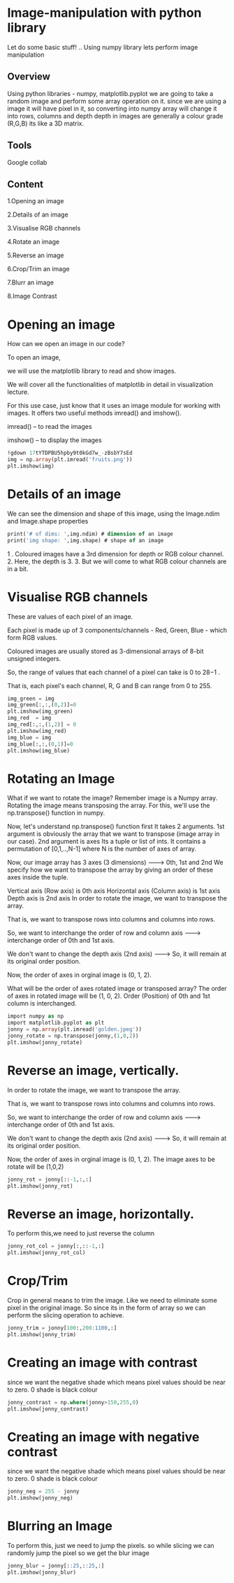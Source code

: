 # Image-manipulation with python library 
Let do some basic stuff! .. Using numpy library lets perform image manipulation 
## Overview 
Using python libraries - numpy, matplotlib.pyplot we are going to take a random image and perform some array operation on it. 
since we are using a image it will have pixel in it, so converting into numpy array will change it into rows, columns and depth 
depth in images are generally a colour grade (R,G,B) its like a 3D matrix. 
## Tools 
Google collab 

## Content
1.Opening an image

2.Details of an image

3.Visualise RGB channels

4.Rotate an image

5.Reverse an image

6.Crop/Trim an image

7.Blurr an image

8.Image Contrast

# Opening an image 
How can we open an image in our code?

To open an image, 

we will use the matplotlib library to read and show images.

We will cover all the functionalities of matplotlib in detail in visualization lecture.

For this use case, just know that it uses an image module for working with images.
It offers two useful methods imread() and imshow().

imread() – to read the images

imshow() – to display the images

```sql
!gdown 17tYTDPBU5hpby9t0kGd7w_-zBsbY7sEd
img = np.array(plt.imread('fruits.png'))
plt.imshow(img)
```
# Details of an image
We can see the dimension and shape of this image, using the Image.ndim and Image.shape properties
```sql
print('# of dims: ',img.ndim) # dimension of an image
print('img shape: ',img.shape) # shape of an image
```
1 . Coloured images have a 3rd dimension for depth or RGB colour channel.
2. Here, the depth is 3.
3. But we will come to what RGB colour channels are in a bit.

# Visualise RGB channels
These are values of each pixel of an image.

Each pixel is made up of 3 components/channels - Red, Green, Blue - which form RGB values.

Coloured images are usually stored as 3-dimensional arrays of 8-bit unsigned integers.

So, the range of values that each channel of a pixel can take is  0  to  28−1 .

That is, each pixel's each channel, R, G and B can range from 0 to 255.

```sql
img_green = img
img_green[:,:,(0,2)]=0
plt.imshow(img_green)
img_red  = img
img_red[:,:,(1,2)] = 0
plt.imshow(img_red)
img_blue = img
img_blue[:,:,(0,1)]=0
plt.imshow(img_blue)
```

# Rotating an Image
What if we want to rotate the image?
Remember image is a Numpy array.
Rotating the image means transposing the array.
For this, we'll use the np.transpose() function in numpy.


Now, let's understand np.transpose() function first
It takes 2 arguments.
1st argument is obviously the array that we want to transpose (image array in our case).
2nd argument is axes
Its a tuple or list of ints.
It contains a permutation of [0,1,..,N-1] where N is the number of axes of array.


Now, our image array has 3 axes (3 dimensions) ---> 0th, 1st and 2nd
We specify how we want to transpose the array by giving an order of these axes inside the tuple.

Vertical axis (Row axis) is 0th axis
Horizontal axis (Column axis) is 1st axis
Depth axis is 2nd axis
In order to rotate the image, we want to transpose the array.

That is, we want to transpose rows into columns and columns into rows.

So, we want to interchange the order of row and column axis ---> interchange order of 0th and 1st axis.

We don't want to change the depth axis (2nd axis) ---> So, it will remain at its original order position.

Now, the order of axes in orginal image is (0, 1, 2).

What will be the order of axes rotated image or transposed array?
The order of axes in rotated image will be (1, 0, 2).
Order (Position) of 0th and 1st column is interchanged.
```sql
import numpy as np 
import matplotlib.pyplot as plt 
jonny = np.array(plt.imread('golden.jpeg'))
jonny_rotate = np.transpose(jonny,(1,0,2))
plt.imshow(jonny_rotate)
```
# Reverse an image, vertically.
In order to rotate the image, we want to transpose the array.

That is, we want to transpose rows into columns and columns into rows.

So, we want to interchange the order of row and column axis ---> interchange order of 0th and 1st axis.

We don't want to change the depth axis (2nd axis) ---> So, it will remain at its original order position.

Now, the order of axes in orginal image is (0, 1, 2). The image axes to be rotate will be (1,0,2)

```SQL
jonny_rot = jonny[::-1,:,:]
plt.imshow(jonny_rot)
```
# Reverse an image, horizontally.
To perform this,we need to just reverse the column
```SQL
jonny_rot_col = jonny[:,::-1,:]
plt.imshow(jonny_rot_col)
```

# Crop/Trim

Crop in general means to trim the image. Like we need to eliminate some pixel in the original image. So since its in the form of array so we can perform the slicing operation to achieve.
```SQL
jonny_trim = jonny[100:,200:1100,:]
plt.imshow(jonny_trim)
```
# Creating an image with contrast

since we want the negative shade which means pixel values should be near to zero. 0 shade is black colour
``` SQL
jonny_contrast = np.where(jonny>150,255,0)
plt.imshow(jonny_contrast)
```

# Creating an image with negative contrast

since we want the negative shade which means pixel values should be near to zero. 0 shade is black colour

```SQL
jonny_neg = 255 - jonny
plt.imshow(jonny_neg)
```

# Blurring an Image
To perform this, just we need to jump the pixels. so while slicing we can randomly jump the pixel so we get the blur image

```SQL
jonny_blur = jonny[::25,::25,:]
plt.imshow(jonny_blur)
```









